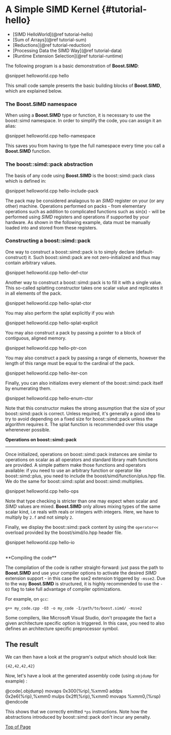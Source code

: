 # A Simple SIMD Kernel {#tutorial-hello}

- [SIMD HelloWorld](@ref tutorial-hello)
- [Sum of Arrays](@ref tutorial-sum)
- [Reductions](@ref tutorial-reduction)
- [Processing Data the SIMD Way](@ref tutorial-data)
- [Runtime Extension Selection](@ref tutorial-runtime)

The following program is a basic demonstration of **Boost.SIMD**:

@snippet helloworld.cpp hello

This small code sample presents the basic building blocks of **Boost.SIMD**, which are explained below.

### The Boost.SIMD namespace ###

When using a **Boost.SIMD** type or function, it is necessary to use the boost::simd namespace. In order to simplify the code, you can assign it an alias:

@snippet helloworld.cpp hello-namespace

This saves you from having to type the full namespace every time you call a **Boost.SIMD** function.

### The boost::simd::pack abstraction

The basis of any code using **Boost.SIMD** is the boost::simd::pack class which is defined in:

@snippet helloworld.cpp hello-include-pack

The pack may be considered analagous to an _SIMD_ register on your (or any other) machine. Operations performed on packs - from elementary operations such as addition to complicated functions such as sin(x) - will be performed using _SIMD_ registers and operations if supported by your hardware. As shown in the following example, data must be manually loaded into and stored from these registers.

### Constructing a boost::simd::pack

One way to construct a boost::simd::pack is to simply declare (default-construct) it. Such boost::simd::pack are not zero-initialized and thus may contain arbitrary values.

@snippet helloworld.cpp hello-def-ctor

Another way to construct a boost::simd::pack is to fill it with a single value. This so-called splatting constructor takes one scalar value and replicates it in all elements of the pack.

@snippet helloworld.cpp hello-splat-ctor

You may also perform the splat explicitly if you wish

@snippet helloworld.cpp hello-splat-explicit

You may also construct a pack by passing a pointer to a block of contiguous, aligned memory.

@snippet helloworld.cpp hello-ptr-con

You may also construct a pack by passing a range of elements, however the length of this 
range must be equal to the cardinal of the pack.

@snippet helloworld.cpp hello-iter-con

Finally, you can also initializes every element of the boost::simd::pack itself by enumerating them.

@snippet helloworld.cpp hello-enum-ctor

Note that this constructor makes the strong assumption that the size of your boost::simd::pack is correct. Unless required, it's generally a good idea to try to avoid depending on a fixed size for boost::simd::pack unless
the algorithm requires it. The splat function is recommended over this usage wherenever possible.

**Operations on boost::simd::pack**

----------------------------------------------------------------------------------------------------

Once initialized, operations on boost::simd::pack instances are similar to operations on scalar as all operators and standard library math functions are provided. A simple pattern make those functions and operators available: if you need to use an arbitrary function or operator like boost::simd::plus, you need to include the boost/simd/function/plus.hpp file. We do the same for boost::simd::splat and boost::simd::multiplies.

@snippet helloworld.cpp hello-ops

Note that type checking is stricter than one may expect when scalar and _SIMD_ values are mixed. **Boost.SIMD** only allows mixing types of the same scalar kind, i.e reals with reals or integers with integers. Here, we have to multiply by `2.f` and not simply `2`.

Finally, we display the boost::simd::pack content by using the `operator<<` overload provided by the boost/simd/io.hpp header file.

@snippet helloworld.cpp hello-io


</br>
**Compiling the code**

The compilation of the code is rather straight-forward: just pass the path to **Boost.SIMD** and use your compiler options to activate the desired _SIMD_ extension support - in this case the sse2 extension triggered by `-msse2`. Due to the way **Boost.SIMD** is structured, it is highly recommended to use the `-O3` flag to take full advantage of compiler optimizations.

For example, on `gcc`:

`g++ my_code.cpp -O3 -o my_code -I/path/to/boost.simd/ -msse2`

Some compilers, like Microsoft Visual Studio, don't propagate the fact a given architecture specific option is triggered. In this case, you need to also defines an architecture specific preprocessor symbol.

## The result

We can then have a look at the program's output which should look like:

`{42,42,42,42}`

Now, let's have a look at the generated assembly code (using `objdump` for example) :

@code{.objdump}
movaps 0x300(%rip),%xmm0
addps  0x2e6(%rip),%xmm0
mulps  0x2ff(%rip),%xmm0
movaps %xmm0,(%rsp)
@endcode

This shows that we correctly emitted `*ps` instructions. Note how the abstractions introduced by boost::simd::pack don't incur any penalty.

[Top of Page](#topofpage)


